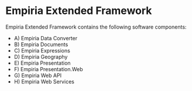 ﻿Empiria Extended Framework
==========================

Empiria Extended Framework contains the following software components:

* A) Empiria Data Converter
* B) Empiria Documents
* C) Empiria Expressions
* D) Empiria Geography
* E) Empiria Presentation
* F) Empiria Presentation.Web
* G) Empiria Web API
* H) Empiria Web Services
